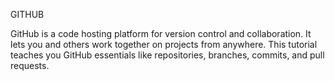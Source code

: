 GITHUB


GitHub is a code hosting platform for version control 
and collaboration. It lets you and others work 
together on projects from anywhere. This tutorial 
teaches you GitHub essentials like repositories, 
branches, commits, and pull requests.
